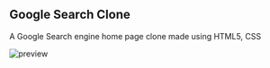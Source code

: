 ## Google Search Clone

A Google Search engine home page clone made using HTML5, CSS

![preview](images/preview.jpg)
